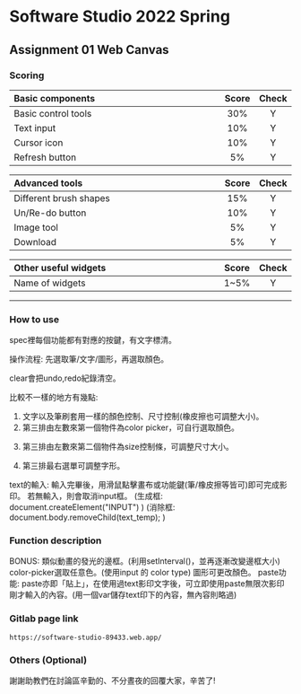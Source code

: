 # Software Studio 2022 Spring
## Assignment 01 Web Canvas


### Scoring

| **Basic components**                             | **Score** | **Check** |
| :----------------------------------------------- | :-------: | :-------: |
| Basic control tools                              | 30%       | Y         |
| Text input                                       | 10%       | Y         |
| Cursor icon                                      | 10%       | Y         |
| Refresh button                                   | 5%       | Y         |

| **Advanced tools**                               | **Score** | **Check** |
| :----------------------------------------------- | :-------: | :-------: |
| Different brush shapes                           | 15%       | Y         |
| Un/Re-do button                                  | 10%       | Y         |
| Image tool                                       | 5%        | Y         |
| Download                                         | 5%        | Y         |

| **Other useful widgets**                         | **Score** | **Check** |
| :----------------------------------------------- | :-------: | :-------: |
| Name of widgets                                  | 1~5%     | Y        |


---

### How to use 
spec裡每個功能都有對應的按鍵，有文字標清。

操作流程: 先選取筆/文字/圖形，再選取顏色。

clear會把undo,redo紀錄清空。

比較不一樣的地方有幾點:
1. 文字以及筆刷套用一樣的顏色控制、尺寸控制(橡皮擦也可調整大小)。
2. 第三排由左數來第一個物件為color picker，可自行選取顏色。
<!-- (<input type=color>) -->
3. 第三排由左數來第二個物件為size控制條，可調整尺寸大小。 
<!-- (<input type=range>) -->
4. 第三排最右選單可調整字形。 <!-- ( <select> ) -->

text的輸入:
輸入完畢後，用滑鼠點擊畫布或功能鍵(筆/橡皮擦等皆可)即可完成影印。
若無輸入，則會取消input框。
(生成框:  document.createElement("INPUT") )
(消除框:    document.body.removeChild(text_temp); )

### Function description
BONUS:
類似動畫的發光的邊框。(利用setInterval()，並再逐漸改變邊框大小)
color-picker選取任意色。(使用input 的 color type)
圖形可更改顏色。
paste功能:
paste亦即「貼上」，在使用過text影印文字後，可立即使用paste無限次影印剛才輸入的內容。(用一個var儲存text印下的內容，無內容則略過)


### Gitlab page link

    https://software-studio-89433.web.app/

### Others (Optional)
謝謝助教們在討論區辛勤的、不分晝夜的回覆大家，辛苦了!
   

<style>
table th{
    width: 100%;
}
</style>
